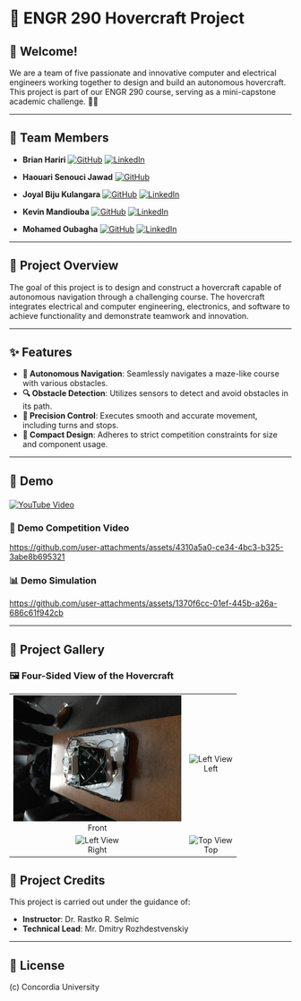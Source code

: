 # 🚀 ENGR 290 Hovercraft Project

## 🌟 Welcome!

We are a team of five passionate and innovative computer and electrical engineers working together to design and build an autonomous hovercraft. This project is part of our ENGR 290 course, serving as a mini-capstone academic challenge. 👋🗿

---

## 👥 Team Members

- **Brian Hariri** [<img src="https://github.githubassets.com/images/modules/logos_page/GitHub-Mark.png" alt="GitHub" width="23"/>](https://github.com/BrianHa03) [<img src="https://upload.wikimedia.org/wikipedia/commons/c/ca/LinkedIn_logo_initials.png" alt="LinkedIn" width="20"/>](https://linkedin.com/in/brian-i-hariri-60a4131b3) 

- **Haouari Senouci Jawad** [<img src="https://github.githubassets.com/images/modules/logos_page/GitHub-Mark.png" alt="GitHub" width="23"/>](https://github.com/predateur324) 

- **Joyal Biju Kulangara** [<img src="https://github.githubassets.com/images/modules/logos_page/GitHub-Mark.png" alt="GitHub" width="23"/>](https://github.com/Joyal99) [<img src="https://upload.wikimedia.org/wikipedia/commons/c/ca/LinkedIn_logo_initials.png" alt="LinkedIn" width="25"/>](https://linkedin.com/in/jbk79) 

- **Kevin Mandiouba** [<img src="https://github.githubassets.com/images/modules/logos_page/GitHub-Mark.png" alt="GitHub" width="23"/>](https://github.com/KevinMandiouba) [<img src="https://upload.wikimedia.org/wikipedia/commons/c/ca/LinkedIn_logo_initials.png" alt="LinkedIn" width="25"/>](https://linkedin.com/in/kevinmandiouba) 

- **Mohamed Oubagha** [<img src="https://github.githubassets.com/images/modules/logos_page/GitHub-Mark.png" alt="GitHub" width="23"/>](https://github.com/c-moha) [<img src="https://upload.wikimedia.org/wikipedia/commons/c/ca/LinkedIn_logo_initials.png" alt="LinkedIn" width="25"/>](https://linkedin.com/in/mohamed-oubagha-20799520a) 

---

## 📖 Project Overview

The goal of this project is to design and construct a hovercraft capable of autonomous navigation through a challenging course. The hovercraft integrates electrical and computer engineering, electronics, and software to achieve functionality and demonstrate teamwork and innovation.

---

## ✨ Features

- **🧭 Autonomous Navigation**: Seamlessly navigates a maze-like course with various obstacles.
- **🔍 Obstacle Detection**: Utilizes sensors to detect and avoid obstacles in its path.
- **🎯 Precision Control**: Executes smooth and accurate movement, including turns and stops.
- **📏 Compact Design**: Adheres to strict competition constraints for size and component usage.

---

## 🎥 Demo <p align="center">
  <a href="https://www.youtube.com/shorts/7OipNl-lfNY?feature=share" target="_blank">
    <img src="https://img.shields.io/badge/YouTube-Watch%20Video-red?logo=youtube&logoColor=white&style=for-the-badge" alt="YouTube Video"/>
  </a>
</p>

### 🏁 Demo Competition Video
https://github.com/user-attachments/assets/4310a5a0-ce34-4bc3-b325-3abe8b695321


### 📊 Demo Simulation
https://github.com/user-attachments/assets/1370f6cc-01ef-445b-a26a-686c61f942cb

---

## 📸 Project Gallery

### 🖼️ Four-Sided View of the Hovercraft

<table align="center">
  <tr>
    <td align="center">
      <img src="/images/front.jpg" alt="Front View" width="300"/><br>Front
    </td>
    <td align="center">
      <img src="/images/left.jpg" alt="Left View" width="300"/><br>Left
    </td>
  </tr>
  <tr>
    <td align="center">
      <img src="/images/right.jpg" alt="Left View" width="300"/><br>Right
    </td>
    <td align="center">
      <img src="/images/top.jpg" alt="Top View" width="300"/><br>Top
    </td>
  </tr>
</table>

## 🙌 Project Credits

This project is carried out under the guidance of:

- **Instructor**: Dr. Rastko R. Selmic  
- **Technical Lead**: Mr. Dmitry Rozhdestvenskiy  

---


## 🏫 License

(c) Concordia University
